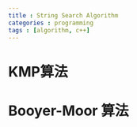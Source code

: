 ```yaml
---
title : String Search Algorithm
categories : programming
tags : [algorithm, c++]
---
```


# KMP算法

# Booyer-Moor 算法
